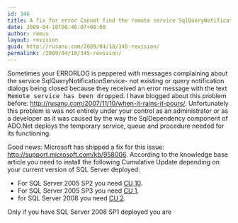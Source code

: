 ```yaml
---
id: 346
title: A fix for error Cannot find the remote service SqlQueryNotificationService-GUID
date: 2009-04-18T00:46:07+00:00
author: remus
layout: revision
guid: http://rusanu.com/2009/04/18/345-revision/
permalink: /2009/04/18/345-revision/
---
```

Sometimes your ERRORLOG is peppered with messages complaining about the service SqlQueryNotificationService-<guid> not existing or query notification dialogs being closed because they received an error message with the text <tt>Remote service has been dropped</tt>. I have blogged about this problem before: <a href="http://rusanu.com/2007/11/10/when-it-rains-it-pours/" target="_blank">http://rusanu.com/2007/11/10/when-it-rains-it-pours/</a>. Unfortunately this problem is was not entirely under your control as an administrator or as a developer as it was caused by the way the SqlDependency component of ADO.Net deploys the temporary service, queue and procedure needed for its functioning.

Good news: Microsoft has shipped a fix for this issue: <a href="http://support.microsoft.com/kb/958006" target="_blank">http://support.microsoft.com/kb/958006</a>. According to the knowledge base article you need to install the following Cumulative Update depending on your current version of SQL Server deployed:

  * For SQL Server 2005 SP2 you need <a href="http://support.microsoft.com/kb/956854/LN/" target="_blank">CU 10</a>.
  * For SQL Server 2005 SP3 you need <a href="http://support.microsoft.com/kb/959195/LN/" target="_blank">CU 1</a>.
  * for SQL Server 2008 you need <a href="http://support.microsoft.com/kb/958186/" target="_blank">CU 2</a>.

Only if you have SQL Server 2008 SP1 deployed you are